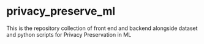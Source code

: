 # privacy_preserve_ml
This is the repository collection of front end and backend alongside dataset and python scripts for Privacy Preservation in ML
